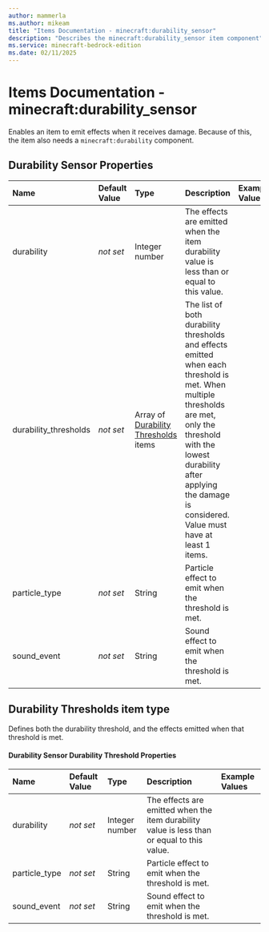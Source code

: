 ```yaml
---
author: mammerla
ms.author: mikeam
title: "Items Documentation - minecraft:durability_sensor"
description: "Describes the minecraft:durability_sensor item component"
ms.service: minecraft-bedrock-edition
ms.date: 02/11/2025 
---
```


# Items Documentation - minecraft:durability_sensor

Enables an item to emit effects when it receives damage. Because of this, the item also needs a `minecraft:durability` component.


## Durability Sensor Properties

|Name       |Default Value |Type |Description |Example Values |
|:----------|:-------------|:----|:-----------|:------------- |
| durability | *not set* | Integer number | The effects are emitted when the item durability value is less than or equal to this value. |  | 
| durability_thresholds | *not set* | Array of [Durability Thresholds](#durability-thresholds-item-type) items | The list of both durability thresholds and effects emitted when each threshold is met. When multiple thresholds are met, only the threshold with the lowest durability after applying the damage is considered. Value must have at least 1 items. |  | 
| particle_type | *not set* | String | Particle effect to emit when the threshold is met. |  | 
| sound_event | *not set* | String | Sound effect to emit when the threshold is met. |  | 

## Durability Thresholds item type
Defines both the durability threshold, and the effects emitted when that threshold is met.


#### Durability Sensor Durability Threshold Properties

|Name       |Default Value |Type |Description |Example Values |
|:----------|:-------------|:----|:-----------|:------------- |
| durability | *not set* | Integer number | The effects are emitted when the item durability value is less than or equal to this value. |  | 
| particle_type | *not set* | String | Particle effect to emit when the threshold is met. |  | 
| sound_event | *not set* | String | Sound effect to emit when the threshold is met. |  | 